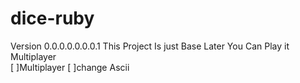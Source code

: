 # dice-ruby
Version 0.0.0.0.0.0.0.1
This Project Is just Base Later You Can Play it Multiplayer 
</br>
 [ ]Multiplayer
 [ ]change Ascii
